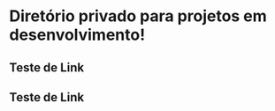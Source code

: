 Diretório privado para projetos em desenvolvimento!
===================================================


Teste de Link
-------------




Teste de Link
-------------
